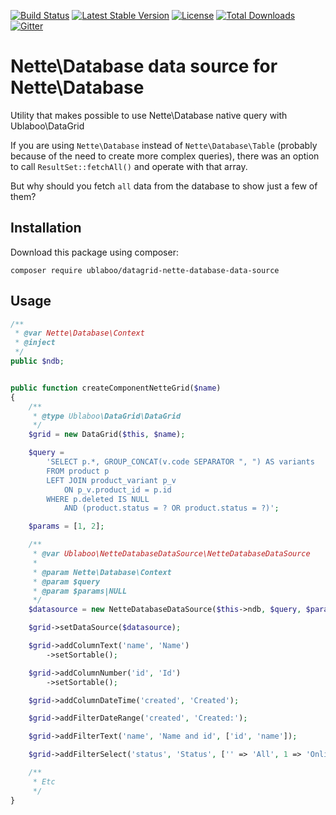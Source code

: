[![Build Status](https://travis-ci.org/contributte/datagrid-nette-database-data-source.svg?branch=master)](https://travis-ci.org/contributte/datagrid-nette-database-data-source)
[![Latest Stable Version](https://poser.pugx.org/contributte/datagrid-nette-database-data-source/v/stable)](https://packagist.org/packages/contributte/datagrid-nette-database-data-source)
[![License](https://poser.pugx.org/contributte/datagrid-nette-database-data-source/license)](https://packagist.org/packages/contributte/datagrid-nette-database-data-source)
[![Total Downloads](https://poser.pugx.org/contributte/datagrid-nette-database-data-source/downloads)](https://packagist.org/packages/contributte/datagrid-nette-database-data-source)
[![Gitter](https://img.shields.io/gitter/room/nwjs/nw.js.svg)](https://gitter.im/ublaboo/help)

# Nette\Database data source for Nette\Database

Utility that makes possible to use Nette\Database native query with Ublaboo\DataGrid

If you are using `Nette\Database` instead of `Nette\Database\Table` (probably because of the need to create more complex queries), there was an option to call `ResultSet::fetchAll()` and operate with that array.

But why should you fetch `all` data from the database to show just a few of them?

## Installation

Download this package using composer:

```
composer require ublaboo/datagrid-nette-database-data-source
```

## Usage

```php
/**
 * @var Nette\Database\Context
 * @inject
 */
public $ndb;


public function createComponentNetteGrid($name)
{
	/**
	 * @type Ublaboo\DataGrid\DataGrid
	 */
	$grid = new DataGrid($this, $name);

	$query = 
		'SELECT p.*, GROUP_CONCAT(v.code SEPARATOR ", ") AS variants
		FROM product p
		LEFT JOIN product_variant p_v
			ON p_v.product_id = p.id
		WHERE p.deleted IS NULL
			AND (product.status = ? OR product.status = ?)';

	$params = [1, 2];

	/**
	 * @var Ublaboo\NetteDatabaseDataSource\NetteDatabaseDataSource
	 * 
	 * @param Nette\Database\Context
	 * @param $query
	 * @param $params|NULL
	 */
	$datasource = new NetteDatabaseDataSource($this->ndb, $query, $params);

	$grid->setDataSource($datasource);

	$grid->addColumnText('name', 'Name')
		->setSortable();

	$grid->addColumnNumber('id', 'Id')
		->setSortable();

	$grid->addColumnDateTime('created', 'Created');

	$grid->addFilterDateRange('created', 'Created:');

	$grid->addFilterText('name', 'Name and id', ['id', 'name']);

	$grid->addFilterSelect('status', 'Status', ['' => 'All', 1 => 'Online', 0 => 'Ofline', 2 => 'Standby']);

	/**
	 * Etc
	 */
}
```
